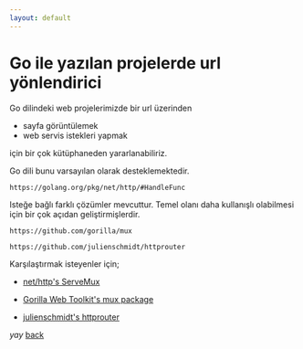 ```yaml
---
layout: default
---
```

# Go ile yazılan projelerde url yönlendirici

Go dilindeki web projelerimizde bir url üzerinden 
 - sayfa görüntülemek
 - web servis istekleri yapmak

için bir çok kütüphaneden yararlanabiliriz.


Go dili bunu varsayılan olarak desteklemektedir.
```
https://golang.org/pkg/net/http/#HandleFunc
```
Isteğe bağlı farklı çözümler mevcuttur. Temel olanı daha kullanışlı olabilmesi için bir çok açıdan geliştirmişlerdir.

```
https://github.com/gorilla/mux

https://github.com/julienschmidt/httprouter
```

Karşılaştırmak isteyenler için;

- [net/http's ServeMux](https://www.youtube.com/watch?v=9a-WV2GVGLE?target=_new)

- [Gorilla Web Toolkit's mux package](https://www.youtube.com/watch?v=HvkeolcijlY?target=_blank)

- [julienschmidt's httprouter](https://www.youtube.com/watch?v=LsSD917wCz0?target=_blank)

_yay_
[back](https://microservice-base.github.io/)
